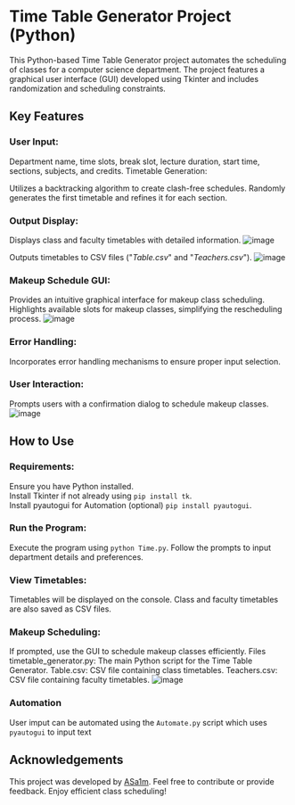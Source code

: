 
# Time Table Generator Project (Python)
This Python-based Time Table Generator project automates the scheduling of classes for a computer science department. The project features a graphical user interface (GUI) developed using Tkinter and includes randomization and scheduling constraints.

## Key Features
### User Input:

Department name, time slots, break slot, lecture duration, start time, sections, subjects, and credits.
Timetable Generation:

Utilizes a backtracking algorithm to create clash-free schedules.
Randomly generates the first timetable and refines it for each section.
### Output Display:

Displays class and faculty timetables with detailed information.
![image](https://github.com/ASa1m/Timetable-Generator/assets/94314354/6a788217-2bbe-4b1e-a9df-4460f26c7aec)

Outputs timetables to CSV files ("*Table.csv*" and "*Teachers.csv*").
![image](https://github.com/ASa1m/Timetable-Generator/assets/94314354/1d476b7e-5b24-4cf2-8fdb-c5efce59d45e)

### Makeup Schedule GUI:

Provides an intuitive graphical interface for makeup class scheduling.
Highlights available slots for makeup classes, simplifying the rescheduling process.
![image](https://github.com/ASa1m/Timetable-Generator/assets/94314354/cf8ac7d4-b2b8-4d21-9081-78a8f4d30d13)

### Error Handling:

Incorporates error handling mechanisms to ensure proper input selection.

### User Interaction:

Prompts users with a confirmation dialog to schedule makeup classes.
![image](https://github.com/ASa1m/Timetable-Generator/assets/94314354/d479a5e7-6213-4d3a-a682-78ebdd1fbb5e)

## How to Use
### Requirements:

Ensure you have Python installed.
<br>Install Tkinter if not already using `pip install tk`.
<br>Install pyautogui for Automation (optional) `pip install pyautogui`.

### Run the Program:

Execute the program using `python Time.py`.
Follow the prompts to input department details and preferences.
### View Timetables:

Timetables will be displayed on the console.
Class and faculty timetables are also saved as CSV files.

### Makeup Scheduling:

If prompted, use the GUI to schedule makeup classes efficiently.
Files
timetable_generator.py: The main Python script for the Time Table Generator.
Table.csv: CSV file containing class timetables.
Teachers.csv: CSV file containing faculty timetables.
![image](https://github.com/ASa1m/Timetable-Generator/assets/94314354/72385e8b-ddf2-4e12-bd34-e15ff1721ec6)

### Automation
User imput can be automated using the `Automate.py` script which uses `pyautogui` to input text

## Acknowledgements
This project was developed by [ASa1m](https://github.com/ASa1m). Feel free to contribute or provide feedback. Enjoy efficient class scheduling!
